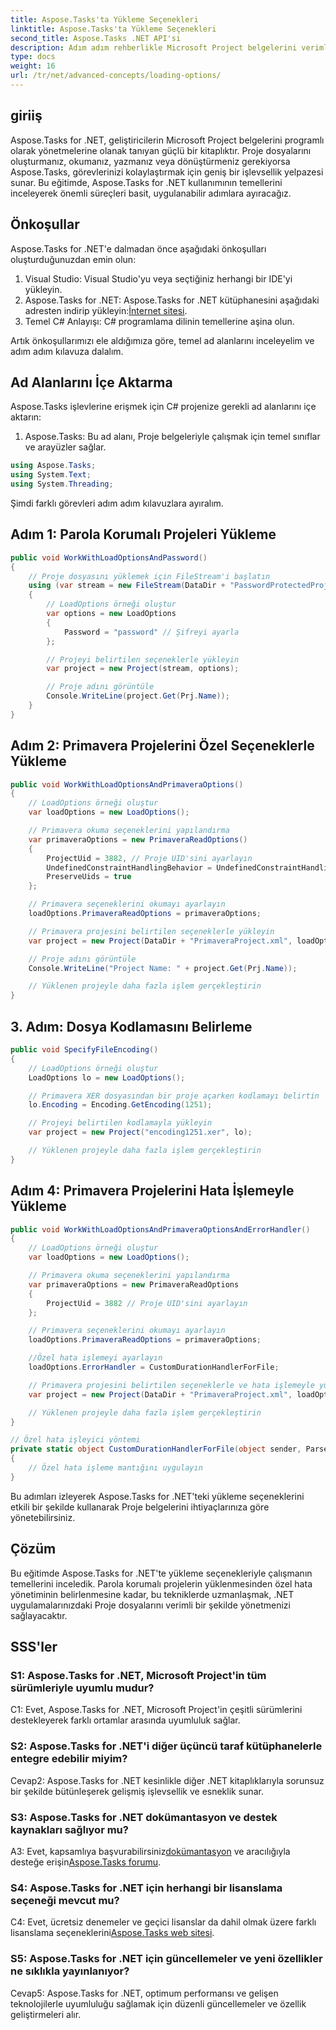 ```yaml
---
title: Aspose.Tasks'ta Yükleme Seçenekleri
linktitle: Aspose.Tasks'ta Yükleme Seçenekleri
second_title: Aspose.Tasks .NET API'si
description: Adım adım rehberlikle Microsoft Project belgelerini verimli bir şekilde yönetmek için Aspose.Tasks for .NET'in gücünden nasıl yararlanacağınızı öğrenin.
type: docs
weight: 16
url: /tr/net/advanced-concepts/loading-options/
---
```

## giriiş

Aspose.Tasks for .NET, geliştiricilerin Microsoft Project belgelerini programlı olarak yönetmelerine olanak tanıyan güçlü bir kitaplıktır. Proje dosyalarını oluşturmanız, okumanız, yazmanız veya dönüştürmeniz gerekiyorsa Aspose.Tasks, görevlerinizi kolaylaştırmak için geniş bir işlevsellik yelpazesi sunar. Bu eğitimde, Aspose.Tasks for .NET kullanımının temellerini inceleyerek önemli süreçleri basit, uygulanabilir adımlara ayıracağız.

## Önkoşullar

Aspose.Tasks for .NET'e dalmadan önce aşağıdaki önkoşulları oluşturduğunuzdan emin olun:

1. Visual Studio: Visual Studio'yu veya seçtiğiniz herhangi bir IDE'yi yükleyin.
2.  Aspose.Tasks for .NET: Aspose.Tasks for .NET kütüphanesini aşağıdaki adresten indirip yükleyin:[İnternet sitesi](https://releases.aspose.com/tasks/net/).
3. Temel C# Anlayışı: C# programlama dilinin temellerine aşina olun.

Artık önkoşullarımızı ele aldığımıza göre, temel ad alanlarını inceleyelim ve adım adım kılavuza dalalım.

## Ad Alanlarını İçe Aktarma

Aspose.Tasks işlevlerine erişmek için C# projenize gerekli ad alanlarını içe aktarın:

1. Aspose.Tasks: Bu ad alanı, Proje belgeleriyle çalışmak için temel sınıflar ve arayüzler sağlar.

```csharp
using Aspose.Tasks;
using System.Text;
using System.Threading;
```

Şimdi farklı görevleri adım adım kılavuzlara ayıralım.

## Adım 1: Parola Korumalı Projeleri Yükleme

```csharp
public void WorkWithLoadOptionsAndPassword()
{
    // Proje dosyasını yüklemek için FileStream'i başlatın
    using (var stream = new FileStream(DataDir + "PasswordProtectedProject.mpp", FileMode.Open))
    {
        // LoadOptions örneği oluştur
        var options = new LoadOptions
        {
            Password = "password" // Şifreyi ayarla
        };

        // Projeyi belirtilen seçeneklerle yükleyin
        var project = new Project(stream, options);

        // Proje adını görüntüle
        Console.WriteLine(project.Get(Prj.Name));
    }
}
```

## Adım 2: Primavera Projelerini Özel Seçeneklerle Yükleme

```csharp
public void WorkWithLoadOptionsAndPrimaveraOptions()
{
    // LoadOptions örneği oluştur
    var loadOptions = new LoadOptions();

    // Primavera okuma seçeneklerini yapılandırma
    var primaveraOptions = new PrimaveraReadOptions()
    {
        ProjectUid = 3882, // Proje UID'sini ayarlayın
        UndefinedConstraintHandlingBehavior = UndefinedConstraintHandlingBehavior.None,
        PreserveUids = true
    };

    // Primavera seçeneklerini okumayı ayarlayın
    loadOptions.PrimaveraReadOptions = primaveraOptions;

    // Primavera projesini belirtilen seçeneklerle yükleyin
    var project = new Project(DataDir + "PrimaveraProject.xml", loadOptions);

    // Proje adını görüntüle
    Console.WriteLine("Project Name: " + project.Get(Prj.Name));

    // Yüklenen projeyle daha fazla işlem gerçekleştirin
}
```

## 3. Adım: Dosya Kodlamasını Belirleme

```csharp
public void SpecifyFileEncoding()
{
    // LoadOptions örneği oluştur
    LoadOptions lo = new LoadOptions();

    // Primavera XER dosyasından bir proje açarken kodlamayı belirtin
    lo.Encoding = Encoding.GetEncoding(1251);

    // Projeyi belirtilen kodlamayla yükleyin
    var project = new Project("encoding1251.xer", lo);

    // Yüklenen projeyle daha fazla işlem gerçekleştirin
}
```

## Adım 4: Primavera Projelerini Hata İşlemeyle Yükleme

```csharp
public void WorkWithLoadOptionsAndPrimaveraOptionsAndErrorHandler()
{
    // LoadOptions örneği oluştur
    var loadOptions = new LoadOptions();

    // Primavera okuma seçeneklerini yapılandırma
    var primaveraOptions = new PrimaveraReadOptions
    {
        ProjectUid = 3882 // Proje UID'sini ayarlayın
    };

    // Primavera seçeneklerini okumayı ayarlayın
    loadOptions.PrimaveraReadOptions = primaveraOptions;

    //Özel hata işlemeyi ayarlayın
    loadOptions.ErrorHandler = CustomDurationHandlerForFile;

    // Primavera projesini belirtilen seçeneklerle ve hata işlemeyle yükleyin
    var project = new Project(DataDir + "PrimaveraProject.xml", loadOptions);

    // Yüklenen projeyle daha fazla işlem gerçekleştirin
}

// Özel hata işleyici yöntemi
private static object CustomDurationHandlerForFile(object sender, ParseErrorArgs args)
{
    // Özel hata işleme mantığını uygulayın
}
```

Bu adımları izleyerek Aspose.Tasks for .NET'teki yükleme seçeneklerini etkili bir şekilde kullanarak Proje belgelerini ihtiyaçlarınıza göre yönetebilirsiniz.

## Çözüm

Bu eğitimde Aspose.Tasks for .NET'te yükleme seçenekleriyle çalışmanın temellerini inceledik. Parola korumalı projelerin yüklenmesinden özel hata yönetiminin belirlenmesine kadar, bu tekniklerde uzmanlaşmak, .NET uygulamalarınızdaki Proje dosyalarını verimli bir şekilde yönetmenizi sağlayacaktır.

## SSS'ler

### S1: Aspose.Tasks for .NET, Microsoft Project'in tüm sürümleriyle uyumlu mudur?

C1: Evet, Aspose.Tasks for .NET, Microsoft Project'in çeşitli sürümlerini destekleyerek farklı ortamlar arasında uyumluluk sağlar.

### S2: Aspose.Tasks for .NET'i diğer üçüncü taraf kütüphanelerle entegre edebilir miyim?

Cevap2: Aspose.Tasks for .NET kesinlikle diğer .NET kitaplıklarıyla sorunsuz bir şekilde bütünleşerek gelişmiş işlevsellik ve esneklik sunar.

### S3: Aspose.Tasks for .NET dokümantasyon ve destek kaynakları sağlıyor mu?

 A3: Evet, kapsamlıya başvurabilirsiniz[dokümantasyon](https://reference.aspose.com/tasks/net/) ve aracılığıyla desteğe erişin[Aspose.Tasks forumu](https://forum.aspose.com/c/tasks/15).

### S4: Aspose.Tasks for .NET için herhangi bir lisanslama seçeneği mevcut mu?

 C4: Evet, ücretsiz denemeler ve geçici lisanslar da dahil olmak üzere farklı lisanslama seçeneklerini[Aspose.Tasks web sitesi](https://purchase.aspose.com/buy).

### S5: Aspose.Tasks for .NET için güncellemeler ve yeni özellikler ne sıklıkla yayınlanıyor?

Cevap5: Aspose.Tasks for .NET, optimum performansı ve gelişen teknolojilerle uyumluluğu sağlamak için düzenli güncellemeler ve özellik geliştirmeleri alır.